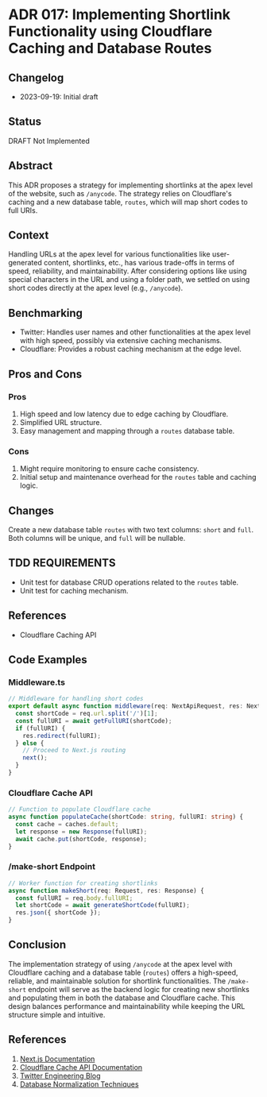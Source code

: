 # ADR 017: Implementing Shortlink Functionality using Cloudflare Caching and Database Routes

## Changelog
* 2023-09-19: Initial draft

## Status
DRAFT Not Implemented

## Abstract
This ADR proposes a strategy for implementing shortlinks at the apex level of the website, such as `/anycode`. The strategy relies on Cloudflare's caching and a new database table, `routes`, which will map short codes to full URIs.

## Context
Handling URLs at the apex level for various functionalities like user-generated content, shortlinks, etc., has various trade-offs in terms of speed, reliability, and maintainability. After considering options like using special characters in the URL and using a folder path, we settled on using short codes directly at the apex level (e.g., `/anycode`).

## Benchmarking
* Twitter: Handles user names and other functionalities at the apex level with high speed, possibly via extensive caching mechanisms.
* Cloudflare: Provides a robust caching mechanism at the edge level.

## Pros and Cons
### Pros
1. High speed and low latency due to edge caching by Cloudflare.
2. Simplified URL structure.
3. Easy management and mapping through a `routes` database table.

### Cons
1. Might require monitoring to ensure cache consistency.
2. Initial setup and maintenance overhead for the `routes` table and caching logic.

## Changes
Create a new database table `routes` with two text columns: `short` and `full`. Both columns will be unique, and `full` will be nullable.

## TDD REQUIREMENTS
* Unit test for database CRUD operations related to the `routes` table.
* Unit test for caching mechanism.

## References
* Cloudflare Caching API

## Code Examples
### Middleware.ts
```typescript
// Middleware for handling short codes
export default async function middleware(req: NextApiRequest, res: NextApiResponse) {
  const shortCode = req.url.split('/')[1];
  const fullURI = await getFullURI(shortCode);
  if (fullURI) {
    res.redirect(fullURI);
  } else {
    // Proceed to Next.js routing
    next();
  }
}
```

### Cloudflare Cache API
```typescript
// Function to populate Cloudflare cache
async function populateCache(shortCode: string, fullURI: string) {
  const cache = caches.default;
  let response = new Response(fullURI);
  await cache.put(shortCode, response);
}
```

### /make-short Endpoint
```typescript
// Worker function for creating shortlinks
async function makeShort(req: Request, res: Response) {
  const fullURI = req.body.fullURI;
  let shortCode = await generateShortCode(fullURI);
  res.json({ shortCode });
}
```

## Conclusion
The implementation strategy of using `/anycode` at the apex level with Cloudflare caching and a database table (`routes`) offers a high-speed, reliable, and maintainable solution for shortlink functionalities. The `/make-short` endpoint will serve as the backend logic for creating new shortlinks and populating them in both the database and Cloudflare cache. This design balances performance and maintainability while keeping the URL structure simple and intuitive.

## References
1. [Next.js Documentation](https://nextjs.org/docs)
2. [Cloudflare Cache API Documentation](https://developers.cloudflare.com/cache/how-to/cache-api)
3. [Twitter Engineering Blog](https://engineering.twitter.com/)
4. [Database Normalization Techniques](https://en.wikipedia.org/wiki/Database_normalization)
